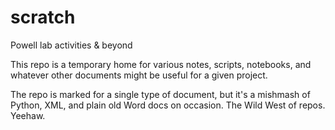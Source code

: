 # scratch
Powell lab activities &amp; beyond

This repo is a temporary home for various notes, scripts, notebooks, and whatever other documents might be useful for a given project.

The repo is marked for a single type of document, but it's a mishmash of Python, XML, and plain old Word docs on occasion. The Wild West of repos. Yeehaw.
